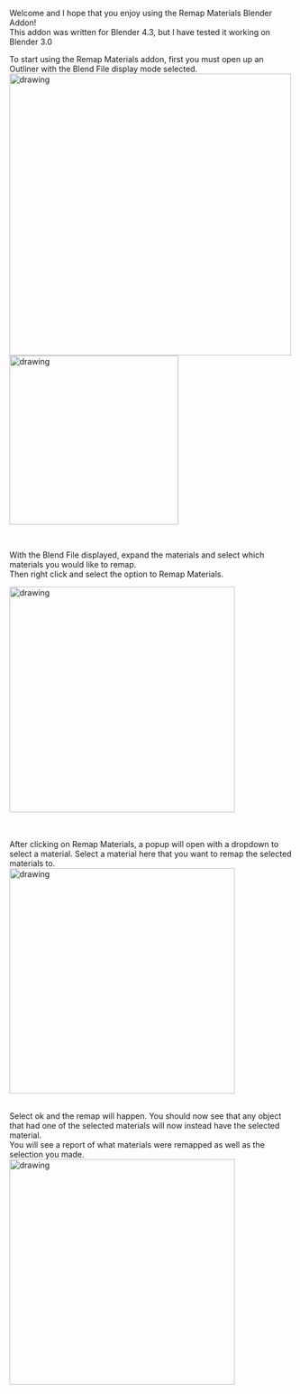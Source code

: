 Welcome and I hope that you enjoy using the Remap Materials Blender Addon! <br>
This addon was written for Blender 4.3, but I have tested it working on Blender 3.0

To start using the Remap Materials addon, first you must open up an Outliner with the Blend File display mode selected.
<img src="https://github.com/user-attachments/assets/85d0d14f-8e23-4190-bba6-2ed43bacfef2" alt="drawing" width="500"/>    <img src="https://github.com/user-attachments/assets/c98e17c8-df90-4d0f-bd07-f09c01aa00bf" alt="drawing" width="300"/>

<br>

With the Blend File displayed, expand the materials and select which materials you would like to remap.<br>
Then right click and select the option to Remap Materials.

<img src="https://github.com/user-attachments/assets/59f30095-65e1-4b59-a6d0-44e8b6c91515" alt="drawing" width="400"/>

<br><br>
After clicking on Remap Materials, a popup will open with a dropdown to select a material. Select a material here that you want to remap the selected materials to. <br>
<img src="https://github.com/user-attachments/assets/47fc0e1c-11f0-4875-aee3-11e8bc8396a4" alt="drawing" width="400"/>

<br>
Select ok and the remap will happen. You should now see that any object that had one of the selected materials will now instead have the selected material. <br>
You will see a report of what materials were remapped as well as the selection you made.
<br>
<img src="https://github.com/user-attachments/assets/e04ea382-836c-41f6-8684-f9e088a1f5ce" alt="drawing" width="400"/>



